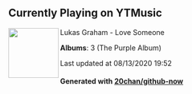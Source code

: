 ## Currently Playing on YTMusic

[<img align="left" width="100" src="https://lh3.googleusercontent.com/AQrehECHg2yRxN3U1RKhHksrcaY3GeC6-Vv8vr9hh2FDPhDgcVsRag_hfvuHdN0rxSfcJiQrV1vjAfA">](https://music.youtube.com/channel/UCl6-24cszKqIYLkBzo02XzQ)

Lukas Graham - Love Someone

**Albums**: 3 (The Purple Album)

Last updated at 08/13/2020 19:52

#### Generated with [20chan/github-now](https://github.com/20chan/github-now)


<!--
**20chan/20chan** is a ✨ _special_ ✨ repository because its `README.md` (this file) appears on your GitHub profile.

Here are some ideas to get you started:

- 🔭 I’m currently working on ...
- 🌱 I’m currently learning ...
- 👯 I’m looking to collaborate on ...
- 🤔 I’m looking for help with ...
- 💬 Ask me about ...
- 📫 How to reach me: ...
- 😄 Pronouns: ...
- ⚡ Fun fact: ...
-->
